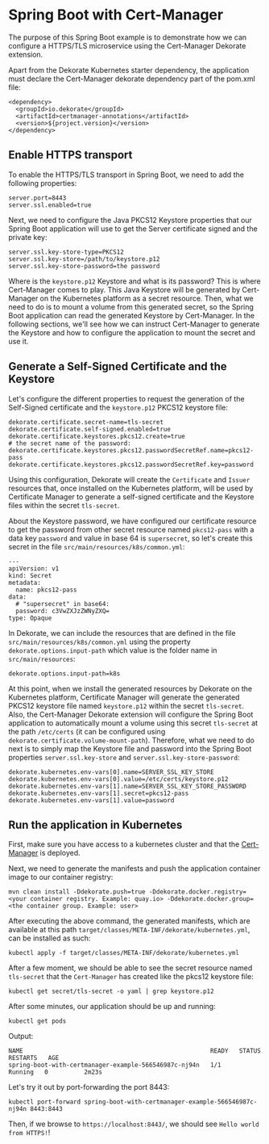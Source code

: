 # Spring Boot with Cert-Manager

The purpose of this Spring Boot example is to demonstrate how we can configure a HTTPS/TLS microservice using the Cert-Manager Dekorate extension.

Apart from the Dekorate Kubernetes starter dependency, the application must declare the Cert-Manager dekorate dependency part of the pom.xml file:

    <dependency>
      <groupId>io.dekorate</groupId>
      <artifactId>certmanager-annotations</artifactId>
      <version>${project.version}</version>
    </dependency>

## Enable HTTPS transport

To enable the HTTPS/TLS transport in Spring Boot, we need to add the following properties:

```
server.port=8443
server.ssl.enabled=true
```

Next, we need to configure the Java PKCS12 Keystore properties that our Spring Boot application will use to get the Server certificate signed and the private key:

```
server.ssl.key-store-type=PKCS12
server.ssl.key-store=/path/to/keystore.p12
server.ssl.key-store-password=the password
```

Where is the `keystore.p12` Keystore and what is its password? This is where Cert-Manager comes to play. This Java Keystore will be generated by Cert-Manager on the Kubernetes platform as a secret resource. Then, what we need to do is to mount a volume from this generated secret, so the Spring Boot application can read the generated Keystore by Cert-Manager. In the following sections, we'll see how we can instruct Cert-Manager to generate the Keystore and how to configure the application to mount the secret and use it.

## Generate a Self-Signed Certificate and the Keystore

Let's configure the different properties to request the generation of the Self-Signed certificate and the `keystore.p12` PKCS12 keystore file:

```
dekorate.certificate.secret-name=tls-secret
dekorate.certificate.self-signed.enabled=true
dekorate.certificate.keystores.pkcs12.create=true
# the secret name of the password:
dekorate.certificate.keystores.pkcs12.passwordSecretRef.name=pkcs12-pass 
dekorate.certificate.keystores.pkcs12.passwordSecretRef.key=password
```

Using this configuration, Dekorate will create the `Certificate` and `Issuer` resources that, once installed on the Kubernetes platform, will be used by Certificate Manager to generate a self-signed certificate and the Keystore files within the secret `tls-secret`. 

About the Keystore password, we have configured our certificate resource to get the password from other secret resource named `pkcs12-pass` with a data key `password` and value in base 64 is `supersecret`, so let's create this secret in the file `src/main/resources/k8s/common.yml`:

```
---
apiVersion: v1
kind: Secret
metadata:
  name: pkcs12-pass
data:
  # "supersecret" in base64:
  password: c3VwZXJzZWNyZXQ=
type: Opaque
```

In Dekorate, we can include the resources that are defined in the file `src/main/resources/k8s/common.yml` using the property `dekorate.options.input-path` which value is the folder name in `src/main/resources`:

```
dekorate.options.input-path=k8s
```

At this point, when we install the generated resources by Dekorate on the Kubernetes platform, Certificate Manager will generate the generated PKCS12 keystore file named `keystore.p12` within the secret `tls-secret`. Also, the Cert-Manager Dekorate extension will configure the Spring Boot application to automatically mount a volume using this secret `tls-secret` at the path `/etc/certs` (it can be configured using `dekorate.certificate.volume-mount-path`). Therefore, what we need to do next is to simply map the Keystore file and password into the Spring Boot properties `server.ssl.key-store` and `server.ssl.key-store-password`:

```
dekorate.kubernetes.env-vars[0].name=SERVER_SSL_KEY_STORE
dekorate.kubernetes.env-vars[0].value=/etc/certs/keystore.p12
dekorate.kubernetes.env-vars[1].name=SERVER_SSL_KEY_STORE_PASSWORD
dekorate.kubernetes.env-vars[1].secret=pkcs12-pass
dekorate.kubernetes.env-vars[1].value=password
```

## Run the application in Kubernetes

First, make sure you have access to a kubernetes cluster and that the [Cert-Manager](https://cert-manager.io/docs/installation/) is deployed.

Next, we need to generate the manifests and push the application container image to our container registry:

```
mvn clean install -Ddekorate.push=true -Ddekorate.docker.registry=<your container registry. Example: quay.io> -Ddekorate.docker.group=<the container group. Example: user>
```

After executing the above command, the generated manifests, which are available at this path `target/classes/META-INF/dekorate/kubernetes.yml`, can be installed as such:

```
kubectl apply -f target/classes/META-INF/dekorate/kubernetes.yml
```

After a few moment, we should be able to see the secret resource named `tls-secret` that the `Cert-Manager` has created like the pkcs12 keystore file:

```
kubectl get secret/tls-secret -o yaml | grep keystore.p12
```

After some minutes, our application should be up and running:

```
kubectl get pods
```

Output:

```
NAME                                                    READY   STATUS    RESTARTS   AGE
spring-boot-with-certmanager-example-566546987c-nj94n   1/1     Running   0          2m23s
```

Let's try it out by port-forwarding the port 8443:

```
kubectl port-forward spring-boot-with-certmanager-example-566546987c-nj94n 8443:8443
```

Then, if we browse to `https://localhost:8443/`, we should see `Hello world from HTTPS!`!
